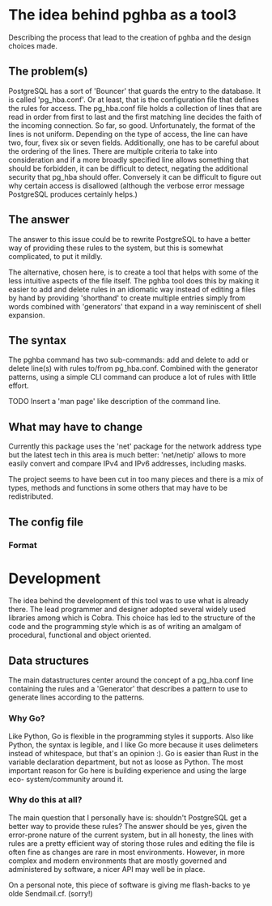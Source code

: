 # The idea behind pghba as a tool3

Describing the process that lead to the creation of pghba and the design
choices made.

## The problem(s)

PostgreSQL has a sort of 'Bouncer' that guards the entry to the database. It is
called 'pg\_hba.conf'. Or at least, that is the configuration file that defines
the rules for access. The pg\_hba.conf file holds a collection of lines that
are read in order from first to last and the first matching line decides the
faith of the incoming connection. So far, so good. Unfortunately, the format of
the lines is not uniform. Depending on the type of access, the line can have
two, four, fivex six or seven fields. Additionally, one has to be careful about
the ordering of the lines. There are multiple criteria to take into
consideration and if a more broadly specified line allows something that should
be forbidden, it can be difficult to detect, negating the additional security
that pg\_hba should offer. Conversely it can be difficult to figure out why
certain access is disallowed (although the verbose error message PostgreSQL
produces certainly helps.)

## The answer

The answer to this issue could be to rewrite PostgreSQL to have a better way of
providing these rules to the system, but this is somewhat complicated, to put
it mildly.

The alternative, chosen here, is to create a tool that helps with some of the
less intuitive aspects of the file itself. The pghba tool does this by making
it easier to add and delete rules in an idiomatic way instead of editing a files
by hand by providing 'shorthand' to create multiple entries simply from words
combined with 'generators' that expand in a way reminiscent of shell expansion.

## The syntax

The pghba command has two sub-commands: add and delete to add or delete line(s)
with rules to/from pg_hba.conf. Combined with the generator patterns, using a
simple CLI command can produce a lot of rules with little effort.

TODO Insert a 'man page' like description of the command line.

## What may have to change
Currently this package uses the 'net' package for the network address type but
the latest tech in this area is much better: 'net/netip' allows to more easily
convert and compare IPv4 and IPv6 addresses, including masks.

The project seems to have been cut in too many pieces and there is a mix of
types, methods and functions in some others that may have to be redistributed.

## The config file

### Format


# Development

The idea behind the development of this tool was to use what is already there.
The lead programmer and designer adopted several widely used libraries among
which is Cobra. This choice has led to the structure of the code and the
programming style which is as of writing an amalgam of procedural, functional
and object oriented.

## Data structures

The main datastructures center around the concept of a pg_hba.conf line
containing the rules and a 'Generator' that describes a pattern to use to
generate lines according to the patterns.


### Why Go?
Like Python, Go is flexible in the programming styles it supports. Also like
Python, the syntax is legible, and I like Go more because it uses delimeters
instead of whitespace, but that's an opinion :). Go is easier than Rust in the
variable declaration department, but not as loose as Python. The most
important reason for Go here is building experience and using the large eco-
system/community around it.

### Why do this at all?
The main question that I personally have is: shouldn't PostgreSQL get a better
way to provide these rules? The answer should be yes, given the error-prone
nature of the current system, but in all honesty, the lines with rules are a
pretty efficient way of storing those rules and editing the file is often fine
as changes are rare in most environments. However, in more complex and modern
environments that are mostly governed and administered by software, a nicer API
may well be in place.

On a personal note, this piece of software is giving me flash-backs to ye olde
Sendmail.cf. (sorry!)